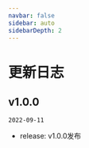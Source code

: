 ```yaml
---
navbar: false
sidebar: auto
sidebarDepth: 2
---
```


# 更新日志

## v1.0.0

`2022-09-11`

- release: v1.0.0发布